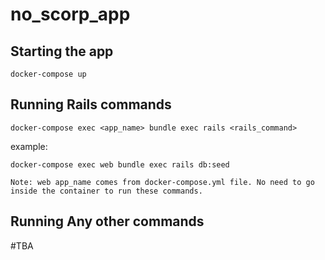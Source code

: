 # no_scorp_app

## Starting the app

`docker-compose up`


## Running Rails commands 

`docker-compose exec <app_name> bundle exec rails <rails_command>`

example:

`docker-compose exec web bundle exec rails db:seed`

```
Note: web app_name comes from docker-compose.yml file. No need to go inside the container to run these commands.
```

## Running Any other commands

#TBA